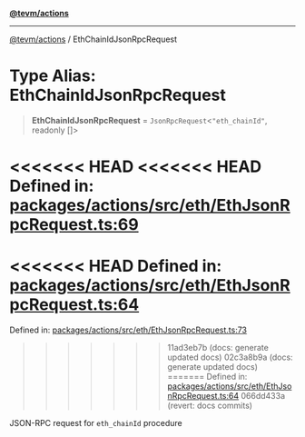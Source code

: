 [**@tevm/actions**](../README.md)

***

[@tevm/actions](../globals.md) / EthChainIdJsonRpcRequest

# Type Alias: EthChainIdJsonRpcRequest

> **EthChainIdJsonRpcRequest** = `JsonRpcRequest`\<`"eth_chainId"`, readonly \[\]\>

<<<<<<< HEAD
<<<<<<< HEAD
Defined in: [packages/actions/src/eth/EthJsonRpcRequest.ts:69](https://github.com/evmts/tevm-monorepo/blob/main/packages/actions/src/eth/EthJsonRpcRequest.ts#L69)
=======
<<<<<<< HEAD
Defined in: [packages/actions/src/eth/EthJsonRpcRequest.ts:64](https://github.com/evmts/tevm-monorepo/blob/main/packages/actions/src/eth/EthJsonRpcRequest.ts#L64)
=======
Defined in: [packages/actions/src/eth/EthJsonRpcRequest.ts:73](https://github.com/evmts/tevm-monorepo/blob/main/packages/actions/src/eth/EthJsonRpcRequest.ts#L73)
>>>>>>> 11ad3eb7b (docs: generate updated docs)
>>>>>>> 02c3a8b9a (docs: generate updated docs)
=======
Defined in: [packages/actions/src/eth/EthJsonRpcRequest.ts:64](https://github.com/evmts/tevm-monorepo/blob/main/packages/actions/src/eth/EthJsonRpcRequest.ts#L64)
>>>>>>> 066dd433a (revert: docs commits)

JSON-RPC request for `eth_chainId` procedure
